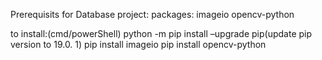 
Prerequisits for Database project:
packages: 
    imageio
    opencv-python

to install:(cmd/powerShell)
    python -m pip install –upgrade pip(update pip version to 19.0. 1)
    pip install imageio
    pip install opencv-python
